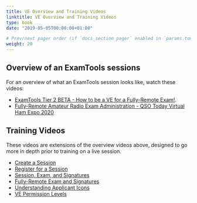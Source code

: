 ```yaml
---
title: VE Overview and Training Videos
linktitle: VE Overview and Training Videos
type: book
date: "2019-05-05T00:00:00+01:00"

# Prev/next pager order (if `docs_section_pager` enabled in `params.toml`)
weight: 20
---
```

## Overview of an ExamTools sessions
For an overview of what an ExamTools session looks like, watch these videos:

* [ExamTools Tier 2 BETA - How to be a VE for a Fully-Remote Exam!](https://www.youtube.com/watch?v=KoImr4UtMPE&feature=youtu.be).
* [Fully-Remote Amateur Radio Exam Administration - QSO Today Virtual Ham Expo 2020](https://youtu.be/lovtrgFJtJ8)

## Training Videos
These videos are extensions of the overview videos above, designed to go more in depth prior to training on a live session.

* [Create a Session](https://www.youtube.com/watch?v=vyoIsFpNkZ8&list=PLDxsQ4bjUNnppBmsjEE9vad-ZuQonD8Bp&index=3)
* [Register for a Session](https://www.youtube.com/watch?v=0agr98IoBgA&list=PLDxsQ4bjUNnppBmsjEE9vad-ZuQonD8Bp&index=4)
* [Session, Exam, and Signatures](https://www.youtube.com/watch?v=7h4LTdhtfjE&list=PLDxsQ4bjUNnppBmsjEE9vad-ZuQonD8Bp&index=5)
* [Fully-Remote Exam and Signatures](https://www.youtube.com/watch?v=BKD6CIsBhtA&list=PLDxsQ4bjUNnppBmsjEE9vad-ZuQonD8Bp&index=6)
* [Understanding Applicant Icons](https://www.youtube.com/watch?v=bkWlqHm1Jsg&list=PLDxsQ4bjUNnppBmsjEE9vad-ZuQonD8Bp&index=7)
* [VE Permission Levels](https://www.youtube.com/watch?v=s2owjZisYEY&list=PLDxsQ4bjUNnppBmsjEE9vad-ZuQonD8Bp&index=8)
